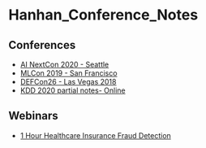 # Hanhan_Conference_Notes

## Conferences
* [AI NextCon 2020 - Seattle][1]
* [MLCon 2019 - San Francisco][2]
* [DEFCon26 - Las Vegas 2018][3]
* [KDD 2020 partial notes- Online][5]

## Webinars
* [1 Hour Healthcare Insurance Fraud Detection][4]


[1]:https://github.com/hanhanwu/Hanhan_Conference_Notes/blob/master/AI_NextCon2020.md
[2]:https://github.com/hanhanwu/Hanhan_Conference_Notes/blob/master/MLConf2019.md
[3]:https://github.com/hanhanwu/Hanhan_CyberSecurity_DataScience/blob/master/DEF_CON26/MyNotes.md
[4]:https://github.com/hanhanwu/Hanhan_Conference_Notes/blob/master/Healthcare_Insurance_Fraud_Webinar2020.md
[5]:https://github.com/hanhanwu/Hanhan_Conference_Notes/blob/master/KDD2020.md
